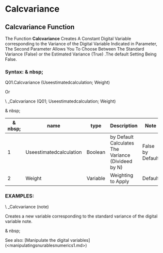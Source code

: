 # Calcvariance

## Calcvariance Function

The Function **Calcvariance** Creates A Constant Digital Variable corresponding to the Variance of the Digital Variable Indicated in Parameter, The Second Parameter Allows You To Choose Between The Standard Variance (False) or the Estimated Variance (True) .The default Setting Being False.

### Syntax: & nbsp;

Q01.Calcvariance (Useestimatedcalculation; Weight)

Or

\ _Calcvariance (Q01; Useestimatedcalculation; Weight)

& nbsp;

| & nbsp; | **name** | **type** | **Description** | **Note** |
| --- | --- | --- | --- | --- |
| &#49; | Useestimatedcalculation | Boolean | by Default Calculates The Variance (Divideed by N) | False by Default |
| &#50; | Weight | Variable | Weighting to Apply | Default |

### EXAMPLES:

\ _Calcvariance (note)

Creates a new variable corresponding to the standard variance of the digital variable note.

& nbsp;

See also: [Manipulate the digital variables] (<manipulatingsnurablesnumerics1.md>)